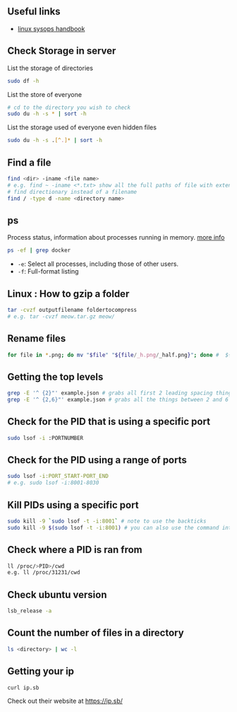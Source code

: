 ## Useful links
- [linux sysops handbook](https://abarrak.gitbook.io/linux-sysops-handbook/)

## Check Storage in server
List the storage of directories
```bash
sudo df -h
```
List the store of everyone 
```bash
# cd to the directory you wish to check
sudo du -h -s * | sort -h
```
List the storage used of everyone even hidden files
```bash
sudo du -h -s .[^.]* | sort -h
```

## Find a file 
```bash
find <dir> -iname <file name>
# e.g. find ~ -iname <*.txt> show all the full paths of file with extension .txt
# find directionary instead of a filename
find / -type d -name <directory name>
```
## ps
Process status, information about processes running in memory.
[more info](https://ss64.com/bash/ps.html)
```bash
ps -ef | grep docker
```
- `-e`: Select all processes, including those of other users.
- `-f`: Full-format listing

## Linux : How to gzip a folder
```bash
tar -cvzf outputfilename foldertocompress
# e.g. tar -cvzf meow.tar.gz meow/
```

## Rename files
```bash
for file in *.png; do mv "$file" "${file/_h.png/_half.png}"; done #  ${string/substring/substitution}
```

## Getting the top levels
```bash
grep -E '^ {2}"' example.json # grabs all first 2 leading spacing things
grep -E '^ {2,6}"' example.json # grabs all the things between 2 and 6 spacings
```

## Check for the PID that is using a specific port
```bash
sudo lsof -i :PORTNUMBER
```

## Check for the PID using a range of ports
```bash
sudo lsof -i:PORT_START-PORT_END
# e.g. sudo lsof -i:8001-8030
```

## Kill PIDs using a specific port
```bash
sudo kill -9 `sudo lsof -t -i:8001` # note to use the backticks
sudo kill -9 $(sudo lsof -t -i:8001) # you can also use the command interpolation
```
## Check where a PID is ran from
```bash
ll /proc/>PID>/cwd
e.g. ll /proc/31231/cwd
```

## Check ubuntu version
```bash
lsb_release -a
```

## Count the number of files in a directory
```bash
ls <directory> | wc -l
```

## Getting your ip
```bash
curl ip.sb
```
Check out their website at https://ip.sb/
